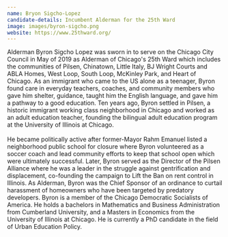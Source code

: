 ```yaml
---
name: Bryon Sigcho-Lopez
candidate-details: Incumbent Alderman for the 25th Ward
image: images/byron-sigcho.png
website: https://www.25thward.org/
---
```


Alderman Byron Sigcho Lopez was sworn in to serve on the Chicago City Council in May of 2019 as Alderman of Chicago's 25th Ward which includes the communities of Pilsen, Chinatown, Little Italy, BJ Wright Courts and ABLA Homes, West Loop, South Loop, McKinley Park, and Heart of Chicago. As an immigrant who came to the US alone as a teenager, Byron found care in everyday teachers, coaches, and community members who gave him shelter, guidance, taught him the English language, and gave him a pathway to a good education. Ten years ago, Byron settled in Pilsen, a historic immigrant working class neighborhood in Chicago and worked as an adult education teacher, founding the bilingual adult education program at the University of Illinois at Chicago.
<br>
<br>
He became politically active after former-Mayor Rahm Emanuel listed a neighborhood public school for closure where Byron volunteered as a soccer coach and lead community efforts to keep that school open which were ultimately successful. Later, Byron served as the Director of the Pilsen Alliance where he was a leader in the struggle against gentrification and displacement, co-founding the campaign to Lift the Ban on rent control in Illinois. As Alderman, Byron was the Chief Sponsor of an ordinance to curtail harassment of homeowners who have been targeted by predatory developers. Byron is a member of the Chicago Democratic Socialists of America. He holds a bachelors in Mathematics and Business Administration from Cumberland University, and a Masters in Economics from the University of Illinois at Chicago. He is currently a PhD candidate in the field of Urban Education Policy.
